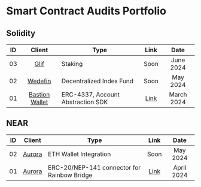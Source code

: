 # Smart Contract Audits Portfolio

## Solidity

| ID  |            Client             | Type     | Link |    Date    |
| :-: | :---------------------------: | ------- | :------: | :--------: |
| 03  | [Glif](https://glif.io/) | Staking |   Soon   |  June 2024 |
| 02  | [Wedefin](https://www.wedefin.com/) | Decentralized Index Fund |   Soon   |  May 2024 |
| 01  | [Bastion Wallet](https://bastionwallet.io/) | ERC-4337, Account Abstraction SDK |   [Link](https://github.com/ZealynxSecurity/Zealynx/blob/main/Zealynx-portfolio/audit-portfolio/BastionWallet/BastionWallet-SM-Security-Review.pdf)   |  March 2024 |

## NEAR

| ID  |            Client             | Type     | Link |    Date    |
| :-: | :---------------------------: | ------- | :------: | :--------: |
| 02  | [Aurora](https://aurora.dev/) | ETH Wallet Integration |  Soon   | May 2024 |
| 01  | [Aurora](https://aurora.dev/) | ERC-20/NEP-141 connector for Rainbow Bridge |  [Link](https://github.com/ZealynxSecurity/Zealynx/blob/main/Zealynx-portfolio/audit-portfolio/Collaborations/AuditOne/AuditOne_Near%20Connector_AuditReport.pdf)   | April 2024 |
